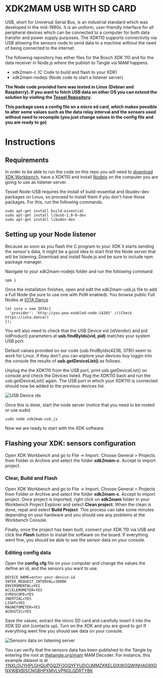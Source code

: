 # XDK2MAM USB WITH SD CARD
USB, short for Universal Serial Bus, is an industrial standard which was developed in the mid-1990s. It is an uniform, user-friendly interface for all peripheral devices which can be connected to a computer for both data
transfer and power supply purposes. The XDK110 supports connectivity via USB allowing the sensors node to send data to a machine without the need of being connected to the internet. 

The following repository has either files for the Bosch XDK 110 and for the data receiver in Node.js where the publish to Tangle via MAM happens.

- xdk2mam-c (C Code to build and flash to your XDK)
- xdk2mam-nodejs (Node code to start a listener server)

**The Node code provided here was tested in Linux (Debian and Raspberry). If you want to fetch USB data on other OS you can extend the solution by visiting the [Tessel Repository](https://github.com/tessel/node-usb).**

**This package uses a config file on a micro sd card, which makes possible to alter some values such as the data relay interval and the sensors used without need to recompile (you just change values in the config file and you are ready to go)**


# Instructions

## Requirements
In order to be able to run the code on this repo you will need to [download XDK Workbench](https://xdk.bosch-connectivity.com/software-downloads), have a XDK110 and install [Nodejs](https://nodejs.org/en/download/) on the computer you are going to use as listener server.

Tessel Node-USB requires the install of build-essential and libudev-dev packages on Linux, so proceed to install them if you don't have those packages. For this, run the following commands. 

```
sudo apt-get install build-essential
sudo apt-get install libusb-1.0-0-dev
sudo apt-get install libudev-dev
```

## Setting up your Node listener
Because as soon as you flash the C program to your XDK it starts sending the sensor's data, it might be a good idea to start first the Node server that will be listening. Download and install Node.js and be sure to include npm package manager.

Navigate to your xdk2mam-nodejs folder and run the following command

```
npm i
```
Once the installation finishes, open and edit the xdk2mam-usb.js file to add a Full Node (be sure to use one with PoW enabled). You browse public Full Nodes at [IOTA Dance](https://iota.dance)

```
let iota = new IOTA({
  'provider': 'http://you-pow-enabled-node:14265' //(Check https://iota.dance/)  
});
```
You will also need to check that the USB Device vid (idVendor) and pid (idProduct) parameters at **usb.findByIds(vid, pid)** matches your system USB port.

Default values provided on our code (usb.findByIds(4236, 379)) seem to work for Linux. If they don't you can explore your devices buy loggin into the console the results of **usb.getDeviceList()** as follows. 

Unplug the the XDK110 from the USB port, print usb.getDeviceList() on console and check the Devices listed. Plug the XDK110 back and run the usb.getDeviceList() again. The USB port in which your XDK110 is connected should now be added to the previous devices list.

![USB Device ids](https://xdk2mam.io/assets/images/XDK-USB-DEVICES.jpg)

Once this is done, start the node server (notice that you need to be rooted or use sudo)

```
sudo node xdk2mam-usb.js
```
Now we are ready to start with the XDK software.


## Flashing your XDK: sensors configuration
Open XDK Workbench and go to File -> Import. Choose General > Projects from Folder or Archive and select the folder ***xdk2mam-c***. Accept to import project. 


### Clear, Build and Flash
Open XDK Workbench and go to File -> Import. Choose General > Projects from Folder or Archive and select the folder **xdk2mam-c**. Accept to import project. Once project is imported, right click on **xdk2mam** folder in your Workbench Project Explorer and select **Clean project**. When the clean is done, repat and select **Build Project**. This process can take some minutes depending on your hardware and you should see any problems at the Workbench Console.

Finally, once the project has been built, connect your XDK 110 via USB and click the ***Flash*** button to install the software on the board. If everything went fine, you should be able to see the sensor data on your console.

### Editing config data

Open the **config.cfg** file on your computer and change the values the define an id, and the sensors you want to use.

```
DEVICE_NAME=enter-your-device-id
INTER_REQUEST_INTERVAL=30000
ENVIROMENTAL=YES
ACCELEROMETER=YES
GYROSCOPE=YES
INERTIAL=YES
LIGHT=YES
MAGNETOMETER=YES
ACOUSTIC=YES
```

Save the values, extract the micro SD card and carefully insert it into the XDK SD slot (contacts up). 
Turn on the XDK and you are good to go! 
If everything went fine you should see data on your console. 


![Sensors data on listening server](https://xdk2mam.io/assets/images/XDK-USB-DATA.jpg)

You can verify that the sensors data has been published to the Tangle by entering the root at [thetangle.org/mam](https://thetangle.org/mam) MAM Decoder. 
For instance, this example dataset is at [YNXLOUYHPLGHQUPGQZFOOQYFYUDCUMMZKKELGIXWGQWINHAG9XDNXWBXBISCNGBHPXMVLVPNGLQDRTYBK](https://thetangle.org/mam/YNXLOUYHPLGHQUPGQZFOOQYFYUDCUMMZKKELGIXWGQWINHAG9XDNXWBXBISCNGBHPXMVLVPNGLQDRTYBK
)




